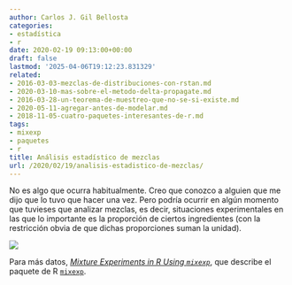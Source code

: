 ```yaml
---
author: Carlos J. Gil Bellosta
categories:
- estadística
- r
date: 2020-02-19 09:13:00+00:00
draft: false
lastmod: '2025-04-06T19:12:23.831329'
related:
- 2016-03-03-mezclas-de-distribuciones-con-rstan.md
- 2020-03-10-mas-sobre-el-metodo-delta-propagate.md
- 2016-03-28-un-teorema-de-muestreo-que-no-se-si-existe.md
- 2020-05-11-agregar-antes-de-modelar.md
- 2018-11-05-cuatro-paquetes-interesantes-de-r.md
tags:
- mixexp
- paquetes
- r
title: Análisis estadístico de mezclas
url: /2020/02/19/analisis-estadistico-de-mezclas/
---
```


No es algo que ocurra habitualmente. Creo que conozco a alguien que me dijo que lo tuvo que hacer una vez. Pero podría ocurrir en algún momento que tuvieses que analizar mezclas, es decir, situaciones experimentales en las que lo importante es la proporción de ciertos ingredientes (con la restricción obvia de que dichas proporciones suman la unidad).

![](/wp-uploads/2020/02/experimentos_mezclas.png#center)

Para más datos, _[Mixture Experiments in R Using `mixexp`](https://www.jstatsoft.org/article/view/v072c02)_, que describe el paquete de R [`mixexp`](https://CRAN.R-project.org/package=mixexp).